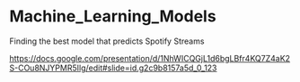 # Machine_Learning_Models
Finding the best model that predicts Spotify Streams


https://docs.google.com/presentation/d/1NhWICQGjL1d6bgLBfr4KQ7Z4aK2S-COu8NJYPMR5Ilg/edit#slide=id.g2c9b8157a5d_0_123
